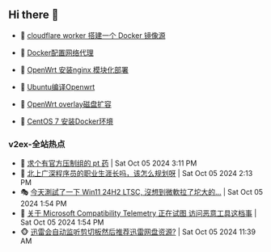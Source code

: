 ## Hi there 👋

<!--
**dkyg666/dkyg666** is a ✨ _special_ ✨ repository because its `README.md` (this file) appears on your GitHub profile.

Here are some ideas to get you started:

- 🔭 I’m currently working on ...
- 🌱 I’m currently learning ...
- 👯 I’m looking to collaborate on ...
- 🤔 I’m looking for help with ...
- 💬 Ask me about ...
- 📫 How to reach me: ...
- 😄 Pronouns: ...
- ⚡ Fun fact: ...
-->

<!-- BLOG-POST-LIST:START -->
- 🦩 [cloudflare worker 搭建一个 Docker 镜像源](http://blog.1996099.xyz/archives/cloudflare-worker-da-jian-yi-ge-docker-jing-xiang-zhan) 

- 🚦 [Docker配置网络代理](http://blog.1996099.xyz/archives/dockerpei-zhi-wang-luo-dai-li) 

- 🫶 [OpenWrt 安装nginx 模块化部署](http://blog.1996099.xyz/archives/openwrt-an-zhuang-nginx-mo-kuai-hua-bu-shu) 

- 🦄 [Ubuntu编译Openwrt](http://blog.1996099.xyz/archives/ubuntuzi-bian-yi-openwrt) 

- 🐻 [OpenWrt overlay磁盘扩容](http://blog.1996099.xyz/archives/openwrt-overlay) 

- 🤖 [CentOS 7 安装Docker环境](http://blog.1996099.xyz/archives/centos-docker) 
<!-- BLOG-POST-LIST:END -->

### v2ex-全站热点
<!-- v2ex:START -->
- 🥸 [求个有官方压制组的 pt 药](https://www.v2ex.com/t/1077816#reply2) | Sat Oct 05 2024 3:11 PM
- 🤗 [北上广深程序员的职业生涯长吗，该怎么规划呀](https://www.v2ex.com/t/1077811#reply1) | Sat Oct 05 2024 2:13 PM
- 🎭 [今天測試了一下 Win11 24H2 LTSC, 沒想到微軟拉了坨大的...](https://www.v2ex.com/t/1077807#reply5) | Sat Oct 05 2024 1:54 PM
- 🥷 [关于 Microsoft Compatibility Telemetry 正在试图 访问恶意工具这档事](https://www.v2ex.com/t/1077806#reply0) | Sat Oct 05 2024 1:54 PM
- 🐵 [迅雷会自动监听剪切板然后推荐迅雷网盘资源?](https://www.v2ex.com/t/1077788#reply1) | Sat Oct 05 2024 11:39 AM<!-- v2ex:END -->

